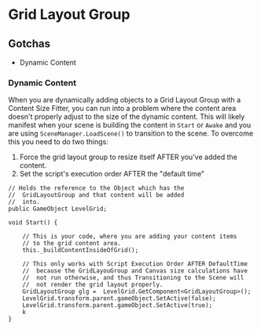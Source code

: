 # Grid Layout Group

## Gotchas

- Dynamic Content



### Dynamic Content

When you are dynamically adding objects to a Grid Layout Group with a Content Size Fitter, you can run into a problem where the content area doesn't properly adjust to the size of the dynamic content. This will likely manifest when your scene is building the content in `Start` or `Awake` and you are using `SceneManager.LoadScene()` to transition to the scene. To overcome this you need to do two things:

 1. Force the grid layout group to resize itself AFTER you've added the content. 
 2. Set the script's execution order AFTER the "default time"
 
```
// Holds the reference to the Object which has the
//  GridLayoutGroup and that content will be added 
//  into.
public GameObject LevelGrid;

void Start() {
    
    // This is your code, where you are adding your content items
    // to the grid content area.  
    this._buildContentInsideOfGrid(); 

    // This only works with Script Execution Order AFTER DefaultTime
    //  because the GridLayouGroup and Canvas size calculations have
    //  not run otherwise, and thus Transitioning to the Scene will
    //  not render the grid layout properly.
    GridLayoutGroup glg =  LevelGrid.GetComponent<GridLayoutGroup>();
    LevelGrid.transform.parent.gameObject.SetActive(false);
    LevelGrid.transform.parent.gameObject.SetActive(true);
    k
}
```
